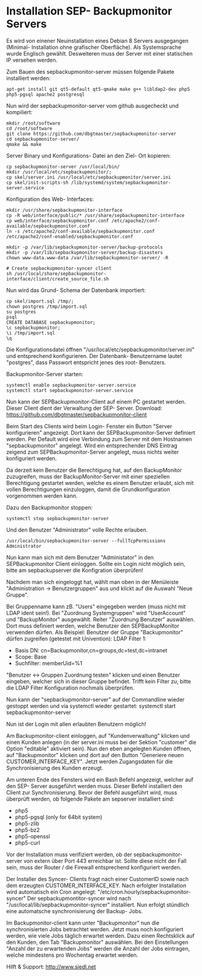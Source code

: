 ﻿Installation SEP- Backupmonitor Servers
==

Es wird von einener Neuinstallation eines Debian 8 Servers ausgegangen (Minimal- Installation ohne grafischer Oberfläche). Als Systemsprache wurde Englisch gewählt. 
Desweiteren muss der Server mit einer statischen IP versehen werden.

Zum Bauen des sepbackupmonitor-server müssen folgende Pakete installiert werden:
```
apt-get install git qt5-default qt5-qmake make g++ libldap2-dev php5 php5-pgsql apache2 postgresql
```

Nun wird der sepbackupmonitor-server vom github ausgecheckt und kompiliert:
```
mkdir /root/software
cd /root/software
git clone https://github.com/dbgtmaster/sepbackupmonitor-server
cd sepbackupmonitor-server/
qmake && make
```
Server Binary und Konfigurations- Datei an den Ziel- Ort kopieren:
```
cp sepbackupmonitor-server /usr/local/bin/
mkdir /usr/local/etc/sepbackupmonitor/;
cp skel/server.ini /usr/local/etc/sepbackupmonitor/server.ini
cp skel/init-scripts-sh /lib/systemd/system/sepbackupmonitor-server.service
```

Konfiguration des Web- Interfaces:
```
mkdir /usr/share/sepbackupmonitor-interface
cp -R web/interface/public/* /usr/share/sepbackupmonitor-interface
cp web/interface/sepbackupmonitor.conf /etc/apache2/conf-available/sepbackupmonitor.conf
ln -s /etc/apache2/conf-available/sepbackupmonitor.conf /etc/apache2/conf-enabled/sepbackupmonitor.conf

mkdir -p /var/lib/sepbackupmonitor-server/backup-protocols
mkdir -p /var/lib/sepbackupmonitor-server/backup-disasters
chown www-data.www-data /var/lib/sepbackupmonitor-server/ -R

# Create sepbackupmonitor-syncer client
sh /usr/local/share/sepbackupmonitor-interface/client/create_source_file.sh
```

Nun wird das Grund- Schema der Datenbank importiert:
```
cp skel/import.sql /tmp/;
chown postgres /tmp/import.sql
su postgres
psql
CREATE DATABASE sepbackupmonitor;
\c sepbackupmonitor;
\i /tmp/import.sql
\q
```

Die Konfigurationsdatei öffnen "/usr/local/etc/sepbackupmonitor/server.ini" und entsprechend konfigurieren.
Der Datenbank- Benutzername lautet "postgres", dass Passwort entspricht jenes des root- Benutzers.

Backupmonitor-Server starten:
```
systemctl enable sepbackupmonitor-server.service
systemctl start sepbackupmonitor-server.service
```

Nun kann der SEPBackupmonitor-Client auf einem PC gestartet werden. Dieser Client dient der Verwaltung der SEP- Server.
Download: https://github.com/dbgtmaster/sepbackupmonitor-client

Beim Start des Clients wird beim Login- Fenster ein Button "Server konfigurieren" angezeigt. Dort kann der SEPBackupmonitor-Server definiert werden. Per Default wird eine Verbindung zum Server mit dem Hostnamen "sepbackupmonitor" angelegt. Wird ein entsprechender DNS Eintrag zeigend zum SEPBackupmonitor-Server angelegt, muss nichts weiter konfiguriert werden.

Da derzeit kein Benutzer die Berechtigung hat, auf den BackupMonitor zuzugreifen, muss der BackupMonitor-Server mit einer speziellen Berechtigung gestartet werden, welche es einem Benutzer erlaubt, sich mit vollen Berechtigungen einzuloggen, damit die Grundkonfiguration vorgenommen werden kann.

Dazu den Backupmonitor stoppen:
```
systemctl stop sepbackupmonitor-server
```

Und den Benutzer "Administrator" volle Rechte erlauben.
```
/usr/local/bin/sepbackupmonitor-server --fullTcpPermissions Administrator
```

Nun kann man sich mit dem Benutzer "Administator" in den SEPBackupmonitor Client einloggen.
Sollte ein Login nicht möglich sein, bitte am sepbackupserver die Konfigration überprüfen!

Nachdem man sich eingeloggt hat, wählt man oben in der Menüleiste "Administration -> Benutzergruppen" aus und klickt auf die Auswahl "Neue Gruppe".

Bei Gruppenname kann zB. "Users" eingegeben werden (muss nicht mit LDAP ident sein!).
Bei "Zuordnung Systemgruppen" wird "UserAccount" und "BackupMonitor" ausgewählt.
Reiter "Zuordnung Benutzer" auswählen. Dort muss definiert werden, welche Benutzer den SEPBackupMonitor verwenden dürfen.
Als Beispiel:
Benutzer der Gruppe "Backupmonitor" dürfen zugreifen (getestet mit Univention):
LDAP Filter 1:
- Basis DN: cn=Backupmonitor,cn=groups,dc=test,dc=intranet
- Scope: Base
- Suchfilter: memberUid=%1

"Benutzer <-> Gruppen Zuordnung testen" klicken und einen Benutzer eingeben, welcher sich in dieser Gruppe befindet. Trifft kein Filter zu, bitte die LDAP Filter Konfiguration nochmals überprüfen.

Nun kann der "sepbackupmonitor-server" auf der Commandline wieder gestoppt werden und via systemctl wieder gestartet:
systemctl start sepbackupmonitor-server

Nun ist der Login mit allen erlaubten Benutzern möglich!

Am Backupmonitor-client einloggen, auf "Kundenverwaltung" klicken und einen Kunden anlegen (in der server.ini muss bei der Sektion "customer" die Option "editable" aktiviert sein). Nun den eben angelegten Kunden öffnen, auf "Backupmonitor" klicken und dort auf den Button "Generiere neuen CUSTOMER_INTERFACE_KEY". Jetzt werden Zugangsdaten für die Synchronisierung des Kunden erzeugt.

Am unteren Ende des Fensters wird ein Bash Befehl angezeigt, welcher auf den SEP- Server ausgeführt werden muss. Dieser Befehl installiert den Client zur Synchronisierung.
Bevor der Befehl ausgeführt wird, muss überprüft werden, ob folgende Pakete am sepserver installiert sind:
- php5
- php5-pgsql (only for 64bit system)
- php5-zlib
- php5-bz2
- php5-openssl
- php5-curl

Vor der Installation muss verifiziert werden, ob der sepbackupmonitor-server von extern über Port 443 erreichbar ist. Sollte diese nicht der Fall sein, muss der Router / die Firewall entsprechend konfiguriert werden.

Der Installer des Syncer- Clients fragt nach einer CustomerID sowie nach dem erzeugten CUSTOMER_INTERFACE_KEY. Nach erfolgter Installation wird automatisch ein Cron angelegt: "/etc/cron.hourly/sepbackupmonitor-syncer"
Der sepbackupmontitor-syncer wird nach "/usr/local/lib/sepbackupmonitor-syncer" installiert.
Nun erfolgt stündlich eine automatsche synchronisierung der Backup- Jobs.

Im Backupmonitor-client kann unter "Backupmonitor" nun die synchronisierten Jobs betrachtet werden.
Jetzt muss noch konfiguriert werden, wie viele Jobs täglich erwartet werden. Dazu einen Rechtsklick auf den Kunden, den Tab "Backupmonitor" auswählen. Bei den Einstellungen "Anzahl der zu erwartenden Jobs" werden die Anzahl der Jobs eintragen, welche mindestens pro Wochentag erwartet werden.


Hilft & Support: http://www.siedl.net